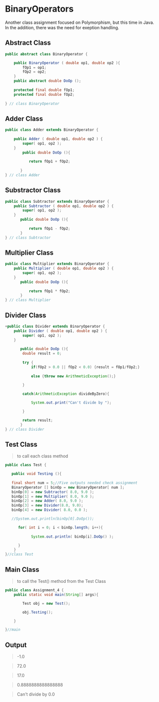 # BinaryOperators
Another class assignment focused on Polymorphism, but this time in Java.
In the addition, there was the need for exeption handling.


## Abstract Class

```Java
public abstract class BinaryOperator {

    public BinaryOperator ( double op1, double op2 ){
        fOp1 = op1;
        fOp2 = op2;
    }
    public abstract double DoOp ();
    
    protected final double fOp1;
    protected final double fOp2;
        
} // class BinaryOperator
```

## Adder Class

```Java
public class Adder extends BinaryOperator {
    
    public Adder ( double op1, double op2 ) { 
        super( op1, op2 );
    }
        public double DoOp (){
              
           return fOp1 + fOp2;
       
       }
} // class Adder
```

## Substractor Class

```Java
public class Subtractor extends BinaryOperator {
    public Subtractor ( double op1, double op2 ) {
        super( op1, op2 );
    }
       public double DoOp (){
            
           return fOp1 - fOp2;
       }
} // class Subtractor
```

## Multiplier Class

```Java
public class Multiplier extends BinaryOperator {
    public Multiplier ( double op1, double op2 ) {
        super( op1, op2 );
    }
       public double DoOp (){
      
           return fOp1 * fOp2;
       }
} // class Multiplier
```

## Divider Class

```Java
+public class Divider extends BinaryOperator {
    public Divider ( double op1, double op2 ) {
        super( op1, op2 );
    }
    
       public double DoOp (){
        double result = 0;
    
        try {
            if(fOp2 > 0.0 || fOp2 < 0.0) {result = fOp1/fOp2;}
        
            else {throw new ArithmeticException();}   
    
        }    

        catch(ArithmeticException divideByZero){

            System.out.print("Can't divide by ");

        }

        return result;
       }
} // class Divider
```

## Test Class

> to call each class method

```Java
public class Test {

   public void Testing (){
      
   final short num = 5;//Five outputs needed check assignment
   BinaryOperator [] binOp = new BinaryOperator[ num ];
   binOp[0] = new Subtractor( 8.0, 9.0 );
   binOp[1] = new Multiplier( 8.0, 9.0 );
   binOp[2] = new Adder( 8.0, 9.0 );
   binOp[3] = new Divider(8.0, 9.0);
   binOp[4] = new Divider( 8.0, 0.0 );

   //System.out.println(binOp[0].DoOp());

      for( int i = 0; i < binOp.length; i++){
            
            System.out.println( binOp[i].DoOp() );

      }
    }
}//class Test
```

## Main Class

> to call the Test() method from the Test Class

```Java
public class Assignment_4 {
    public static void main(String[] args){

        Test obj = new Test();

        obj.Testing();

    }

}//main
```

## Output

>-1.0

>72.0

>17.0

>0.8888888888888888

>Can't divide by 0.0
